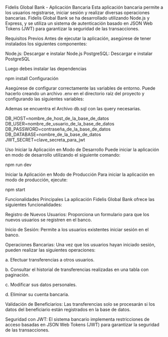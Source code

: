 Fidelis Global Bank - Aplicación Bancaria
Esta aplicación bancaria permite a los usuarios registrarse, iniciar sesión y realizar diversas operaciones bancarias. Fidelis Global Bank se ha desarrollado utilizando Node.js y Express, y se utiliza un sistema de autenticación basado en JSON Web Tokens (JWT) para garantizar la seguridad de las transacciones.

Requisitos Previos
Antes de ejecutar la aplicación, asegúrese de tener instalados los siguientes componentes:

Node.js: Descargar e instalar Node.js
PostgreSQL: Descargar e instalar PostgreSQL


Luego debes instalar las dependencias

npm install
Configuración

Asegúrese de configurar correctamente las variables de entorno. Puede hacerlo creando un archivo .env en el directorio raíz del proyecto y configurando las siguientes variables:

Ademas se encuentra el Archivo db.sql con las query necesarias.


DB_HOST=nombre_de_host_de_la_base_de_datos
DB_USER=nombre_de_usuario_de_la_base_de_datos
DB_PASSWORD=contraseña_de_la_base_de_datos
DB_DATABASE=nombre_de_la_base_de_datos
JWT_SECRET=clave_secreta_para_jwt

Uso
Iniciar la Aplicación en Modo de Desarrollo
Puede iniciar la aplicación en modo de desarrollo utilizando el siguiente comando:

npm run dev

Iniciar la Aplicación en Modo de Producción
Para iniciar la aplicación en modo de producción, ejecute:


npm start

Funcionalidades Principales
La aplicación Fidelis Global Bank ofrece las siguientes funcionalidades:

Registro de Nuevos Usuarios: Proporciona un formulario para que los nuevos usuarios se registren en el banco.

Inicio de Sesión: Permite a los usuarios existentes iniciar sesión en el banco.

Operaciones Bancarias: Una vez que los usuarios hayan iniciado sesión, pueden realizar las siguientes operaciones:

a. Efectuar transferencias a otros usuarios.

b. Consultar el historial de transferencias realizadas en una tabla con paginación.

c. Modificar sus datos personales.

d. Eliminar su cuenta bancaria.

Validación de Beneficiarios: Las transferencias solo se procesarán si los datos del beneficiario están registrados en la base de datos.

Seguridad con JWT: El sistema bancario implementa restricciones de acceso basadas en JSON Web Tokens (JWT) para garantizar la seguridad de las transacciones.